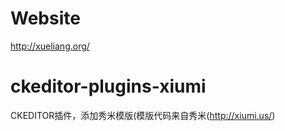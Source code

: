 # Website 
  http://xueliang.org/
# ckeditor-plugins-xiumi
CKEDITOR插件，添加秀米模版(模版代码来自秀米(http://xiumi.us/)
